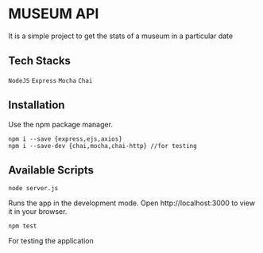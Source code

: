 # MUSEUM API

It is a simple project to get the stats of a museum in a particular date

## Tech Stacks
`NodeJS`
`Express`
`Mocha`
`Chai`

## Installation
Use the npm package manager.
```
npm i --save {express,ejs,axios}
npm i --save-dev {chai,mocha,chai-http} //for testing
```
## Available Scripts

`node server.js`

Runs the app in the development mode.
Open http://localhost:3000 to view it in your browser.

`npm test`

For testing the application





